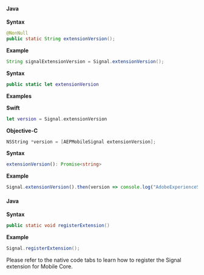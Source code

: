 <Variant platform="android" api="extension-version" repeat="5"/>

#### Java

**Syntax**

```java
@NonNull
public static String extensionVersion();
```

**Example**

```java
String signalExtensionVersion = Signal.extensionVersion();
```

<Variant platform="ios" api="extension-version" repeat="7"/>

**Syntax**

```swift
public static let extensionVersion
```

**Examples**

**Swift**

```swift
let version = Signal.extensionVersion
```

**Objective-C**

```objectivec
NSString *version = [AEPMobileSignal extensionVersion];
```

<Variant platform="react-native" api="extension-version" repeat="4"/>

**Syntax**

```typescript
extensionVersion(): Promise<string>
```

**Example**

```typescript
Signal.extensionVersion().then(version => console.log("AdobeExperienceSDK: Signal version: " + version));
```

<!--  <Variant platform="flutter" api="extension-version" repeat="2"/>

#### Dart

```dart
String signalExtensionVersion = await FlutterACPSignal.extensionVersion;
``` -->

<Variant platform="android" api="register-extension" repeat="5"/>

#### Java

**Syntax**

```java
public static void registerExtension()
```

**Example**

```java
Signal.registerExtension();
```

<Variant platform="react-native" api="register-extension" repeat="1"/>

Please refer to the native code tabs to learn how to register the Signal extension for Mobile Core.